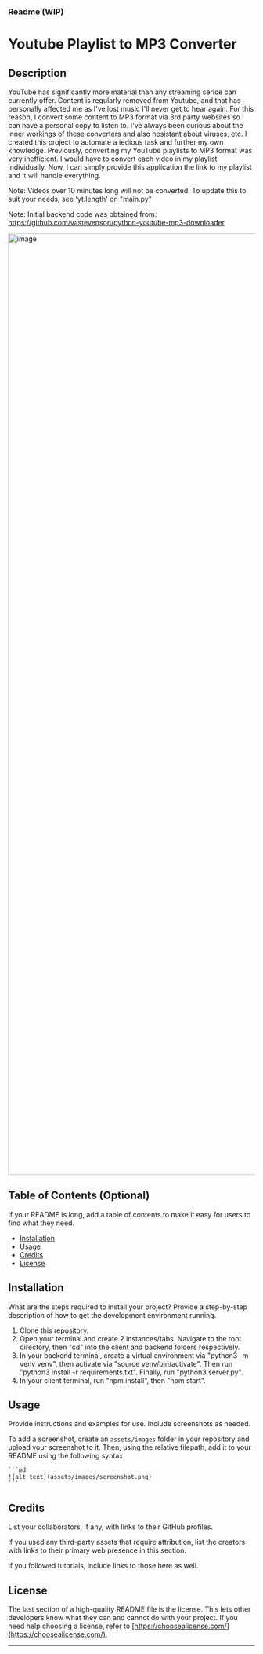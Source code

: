 ### Readme (WIP)

# Youtube Playlist to MP3 Converter

## Description

YouTube has significantly more material than any streaming serice can currently offer. Content is regularly removed from Youtube, and that has personally affected me as I've lost music I'll never get to hear again. For this reason, I convert some content to MP3 format via 3rd party websites so I can have a personal copy to listen to. I've always been curious about the inner workings of these converters and also hesistant about viruses, etc. 
I created this project to automate a tedious task and further my own knowledge. Previously, converting my YouTube playlists to MP3 format was very inefficient. I would have to convert each video in my playlist individually. Now, I can simply provide this application the link to my playlist and it will handle everything. 

Note: Videos over 10 minutes long will not be converted. To update this to suit your needs, see 'yt.length' on "main.py" 

Note: Initial backend code was obtained from: https://github.com/vastevenson/python-youtube-mp3-downloader

<img width="1918" alt="image" src="https://user-images.githubusercontent.com/47201322/230751298-086b025d-1273-4418-b421-674687516afd.png">

## Table of Contents (Optional)

If your README is long, add a table of contents to make it easy for users to find what they need.

- [Installation](#installation)
- [Usage](#usage)
- [Credits](#credits)
- [License](#license)

## Installation

What are the steps required to install your project? Provide a step-by-step description of how to get the development environment running.

1. Clone this repository. 
2. Open your terminal and create 2 instances/tabs. Navigate to the root directory, then "cd" into the client and backend folders respectively. 
3. In your backend terminal, create a virtual environment via "python3 -m venv venv", then activate via "source venv/bin/activate". Then run "python3 install -r requirements.txt". Finally, run "python3 server.py".
4. In your client terminal, run "npm install", then "npm start". 

## Usage

Provide instructions and examples for use. Include screenshots as needed.

To add a screenshot, create an `assets/images` folder in your repository and upload your screenshot to it. Then, using the relative filepath, add it to your README using the following syntax:

    ```md
    ![alt text](assets/images/screenshot.png)
    ```
    

## Credits

List your collaborators, if any, with links to their GitHub profiles.

If you used any third-party assets that require attribution, list the creators with links to their primary web presence in this section.

If you followed tutorials, include links to those here as well.

## License

The last section of a high-quality README file is the license. This lets other developers know what they can and cannot do with your project. If you need help choosing a license, refer to [https://choosealicense.com/](https://choosealicense.com/).

---
